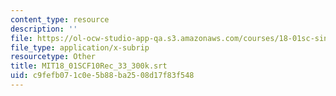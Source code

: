 ```yaml
---
content_type: resource
description: ''
file: https://ol-ocw-studio-app-qa.s3.amazonaws.com/courses/18-01sc-single-variable-calculus-fall-2010/c9fefb071c0e5b88ba2508d17f83f548_MIT18_01SCF10Rec_33_300k.vtt
file_type: application/x-subrip
resourcetype: Other
title: MIT18_01SCF10Rec_33_300k.srt
uid: c9fefb07-1c0e-5b88-ba25-08d17f83f548
---
```

